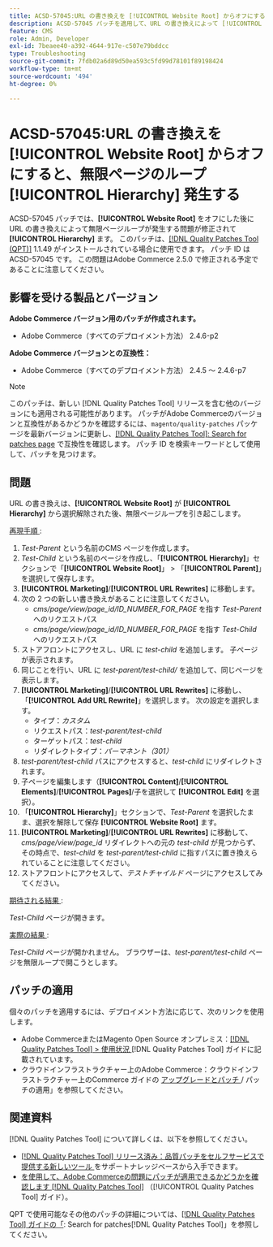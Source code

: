 ```yaml
---
title: ACSD-57045:URL の書き換えを [!UICONTROL Website Root] からオフにすると、無限ページのループ [!UICONTROL Hierarchy] 発生する
description: ACSD-57045 パッチを適用して、URL の書き換えによって [!UICONTROL Website Root] からオフにした後に無限ページループが発生す [!UICONTROL Hierarchy]Adobe Commerceの問題を修正してください。
feature: CMS
role: Admin, Developer
exl-id: 7beaee40-a392-4644-917e-c507e79bddcc
type: Troubleshooting
source-git-commit: 7fdb02a6d89d50ea593c5fd99d78101f89198424
workflow-type: tm+mt
source-wordcount: '494'
ht-degree: 0%

---
```


# ACSD-57045:URL の書き換えを [!UICONTROL Website Root] からオフにすると、無限ページのループ [!UICONTROL Hierarchy] 発生する

ACSD-57045 パッチでは、**[!UICONTROL Website Root]** をオフにした後に URL の書き換えによって無限ページループが発生する問題が修正されて **[!UICONTROL Hierarchy]** ます。 このパッチは、[[!DNL Quality Patches Tool (QPT)]](https://experienceleague.adobe.com/ja/docs/commerce-operations/tools/quality-patches-tool/quality-patches-tool-to-self-serve-quality-patches) 1.1.49 がインストールされている場合に使用できます。 パッチ ID は ACSD-57045 です。 この問題はAdobe Commerce 2.5.0 で修正される予定であることに注意してください。

## 影響を受ける製品とバージョン

**Adobe Commerce バージョン用のパッチが作成されます。**

* Adobe Commerce（すべてのデプロイメント方法） 2.4.6-p2

**Adobe Commerce バージョンとの互換性：**

* Adobe Commerce（すべてのデプロイメント方法） 2.4.5 ～ 2.4.6-p7

>[!NOTE]
>
>このパッチは、新しい [!DNL Quality Patches Tool] リリースを含む他のバージョンにも適用される可能性があります。 パッチがAdobe Commerceのバージョンと互換性があるかどうかを確認するには、`magento/quality-patches` パッケージを最新バージョンに更新し、[[!DNL Quality Patches Tool]: Search for patches page](https://experienceleague.adobe.com/tools/commerce-quality-patches/index.html?lang=ja) で互換性を確認します。 パッチ ID を検索キーワードとして使用して、パッチを見つけます。

## 問題

URL の書き換えは、**[!UICONTROL Website Root]** が **[!UICONTROL Hierarchy]** から選択解除された後、無限ページループを引き起こします。

<u> 再現手順 </u>:

1. *Test-Parent* という名前のCMS ページを作成します。
1. *Test-Child* という名前のページを作成し、「**[!UICONTROL Hierarchy]**」セクションで「**[!UICONTROL Website Root]**」 > 「**[!UICONTROL Parent]**」を選択して保存します。
1. **[!UICONTROL Marketing]**/**[!UICONTROL URL Rewrites]** に移動します。
1. 次の 2 つの新しい書き換えがあることに注意してください。
   * *cms/page/view/page_id/ID_NUMBER_FOR_PAGE* を指す *Test-Parent* へのリクエストパス
   * *cms/page/view/page_id/ID_NUMBER_FOR_PAGE* を指す *Test-Child* へのリクエストパス
1. ストアフロントにアクセスし、URL に *test-child* を追加します。 子ページが表示されます。
1. 同じことを行い、URL に *test-parent/test-child/* を追加して、同じページを表示します。
1. **[!UICONTROL Marketing]**/**[!UICONTROL URL Rewrites]** に移動し、「**[!UICONTROL Add URL Rewrite]**」を選択します。 次の設定を選択します。
   * タイプ：*カスタム*
   * リクエストパス：*test-parent/test-child*
   * ターゲットパス：*test-child*
   * リダイレクトタイプ：*パーマネント（301）*
1. *test-parent/test-child* パスにアクセスすると、*test-child* にリダイレクトされます。
1. 子ページを編集します（**[!UICONTROL Content]**/**[!UICONTROL Elements]**/**[!UICONTROL Pages]**/子を選択して **[!UICONTROL Edit]** を選択）。
1. 「**[!UICONTROL Hierarchy]**」セクションで、*Test-Parent* を選択したまま、選択を解除して保存 **[!UICONTROL Website Root]** ます。
1. **[!UICONTROL Marketing]**/**[!UICONTROL URL Rewrites]** に移動して、*cms/page/view/page_id* リダイレクトへの元の *test-child* が見つからず、その時点で、*test-child* を *test-parent/test-child* に指すパスに置き換えられていることに注意してください。
1. ストアフロントにアクセスして、*テストチャイルド* ページにアクセスしてみてください。

<u> 期待される結果 </u>:

*Test-Child* ページが開きます。

<u> 実際の結果 </u>:

*Test-Child* ページが開かれません。 ブラウザーは、*test-parent/test-child* ページを無限ループで開こうとします。

## パッチの適用

個々のパッチを適用するには、デプロイメント方法に応じて、次のリンクを使用します。

* Adobe CommerceまたはMagento Open Source オンプレミス：[[!DNL Quality Patches Tool] > 使用状況 ](/help/tools/quality-patches-tool/usage.md) [!DNL Quality Patches Tool] ガイドに記載されています。
* クラウドインフラストラクチャー上のAdobe Commerce：クラウドインフラストラクチャー上のCommerce ガイドの [ アップグレードとパッチ ](https://experienceleague.adobe.com/docs/commerce-cloud-service/user-guide/develop/upgrade/apply-patches.html?lang=ja)/ パッチの適用」を参照してください。

## 関連資料

[!DNL Quality Patches Tool] について詳しくは、以下を参照してください。

* [[!DNL Quality Patches Tool]  リリース済み：品質パッチをセルフサービスで提供する新しいツール ](https://experienceleague.adobe.com/ja/docs/commerce-operations/tools/quality-patches-tool/quality-patches-tool-to-self-serve-quality-patches) をサポートナレッジベースから入手できます。
* [ を使用して、Adobe Commerceの問題にパッチが適用できるかどうかを確認します  [!DNL Quality Patches Tool]](/help/tools/quality-patches-tool/patches-available-in-qpt/check-patch-for-magento-issue-with-magento-quality-patches.md) （[!UICONTROL Quality Patches Tool] ガイド）。


QPT で使用可能なその他のパッチの詳細については、[[!DNL Quality Patches Tool] ガイドの「](https://experienceleague.adobe.com/tools/commerce-quality-patches/index.html?lang=ja): Search for patches[!DNL Quality Patches Tool]」を参照してください。
